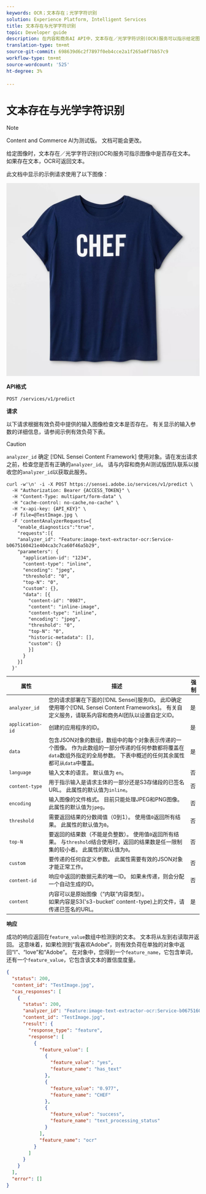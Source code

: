 ```yaml
---
keywords: OCR；文本存在；光学字符识别
solution: Experience Platform, Intelligent Services
title: 文本存在与光学字符识别
topic: Developer guide
description: 在内容和商务AI API中，文本存在／光学字符识别(OCR)服务可以指示给定图像中是否存在文本。 如果存在文本，OCR可返回文本。
translation-type: tm+mt
source-git-commit: 698639d6c2f7897f0eb4cce2a1f265a0f7bb57c9
workflow-type: tm+mt
source-wordcount: '525'
ht-degree: 3%

---
```



# 文本存在与光学字符识别

>[!NOTE]
>
>Content and Commerce AI为测试版。 文档可能会更改。

给定图像时，文本存在／光学字符识别(OCR)服务可指示图像中是否存在文本。 如果存在文本，OCR可返回文本。

此文档中显示的示例请求使用了以下图像：

![测试图像](../images/shef.jpeg)

**API格式**

```http
POST /services/v1/predict
```

**请求**

以下请求根据有效负荷中提供的输入图像检查文本是否存在。 有关显示的输入参数的详细信息，请参阅示例有效负荷下表。

>[!CAUTION]
>
>`analyzer_id` 确定 [!DNL Sensei Content Framework] 使用对象。请在发出请求之前，检查您是否有正确的`analyzer_id`。 请与内容和商务AI测试版团队联系以接收您的`analyzer_id`以获取此服务。

```SHELL
curl -w'\n' -i -X POST https://sensei.adobe.io/services/v1/predict \
  -H "Authorization: Bearer {ACCESS_TOKEN}" \
  -H "Content-Type: multipart/form-data" \
  -H "cache-control: no-cache,no-cache" \
  -H "x-api-key: {API_KEY}" \
  -F file=@TestImage.jpg \
  -F 'contentAnalyzerRequests={
    "enable_diagnostics":"true",
    "requests":[{
    "analyzer_id": "Feature:image-text-extractor-ocr:Service-b0675160421e404ca3c7ca60f46a5b29",
    "parameters": {
      "application-id": "1234",
      "content-type": "inline",
      "encoding": "jpeg",
      "threshold": "0",
      "top-N": "0",
      "custom": {},
      "data": [{
        "content-id": "0987",
        "content": "inline-image",
        "content-type": "inline",
        "encoding": "jpeg",
        "threshold": "0",
        "top-N": "0",
        "historic-metadata": [],
        "custom": {}
        }]
      }
    }]
  }'
```

| 属性 | 描述 | 强制 |
| --- | --- | --- |
| `analyzer_id` | 您的请求部署在下面的[!DNL Sensei]服务ID。 此ID确定使用哪个[!DNL Sensei Content Frameworks]。 有关自定义服务，请联系内容和商务AI团队以设置自定义ID。 | 是 |
| `application-id` | 创建的应用程序的ID。 | 是 |
| `data` | 包含JSON对象的数组，数组中的每个对象表示传递的一个图像。 作为此数组的一部分传递的任何参数都将覆盖在`data`数组外指定的全局参数。 下表中概述的任何其余属性都可从`data`中覆盖。 | 是 |
| `language` | 输入文本的语言。 默认值为 `en`。 | 否 |
| `content-type` | 用于指示输入是请求主体的一部分还是S3存储段的已签名URL。 此属性的默认值为`inline`。 | 否 |
| `encoding` | 输入图像的文件格式。 目前只能处理JPEG和PNG图像。 此属性的默认值为`jpeg`。 | 否 |
| `threshold` | 需要返回结果的分数阈值（0到1）。 使用值`0`返回所有结果。 此属性的默认值为`0`。 | 否 |
| `top-N` | 要返回的结果数（不能是负整数）。 使用值`0`返回所有结果。 与`threshold`结合使用时，返回的结果数是任一限制集的较小者。 此属性的默认值为`0`。 | 否 |
| `custom` | 要传递的任何自定义参数。 此属性需要有效的JSON对象才能正常工作。 | 否 |
| `content-id` | 响应中返回的数据元素的唯一ID。 如果未传递，则会分配一个自动生成的ID。 | 否 |
| `content` | 内容可以是原始图像（“内联”内容类型）。 <br> 如果内容是S3(&#39;s3-bucket&#39; content-type)上的文件，请传递已签名的URL。 | 是 |

**响应**

成功的响应返回在`feature_value`数组中检测到的文本。 文本将从左到右读取并返回。 这意味着，如果检测到“我喜欢Adobe”，则有效负荷在单独的对象中返回“I”、“love”和“Adobe”。 在对象中，您得到一个`feature_name`，它包含单词，还有一个`feature_value`，它包含该文本的置信度度量。

```json
{
  "status": 200,
  "content_id": "TestImage.jpg",
  "cas_responses": [
    {
      "status": 200,
      "analyzer_id": "Feature:image-text-extractor-ocr:Service-b0675160421e404ca3c7ca60f46a5b29",
      "content_id": "TestImage.jpg",
      "result": {
        "response_type": "feature",
        "response": [
          {
            "feature_value": [
              {
                "feature_value": "yes",
                "feature_name": "has_text"
              },
              {
                "feature_value": "0.977",
                "feature_name": "CHEF"
              },
              {
                "feature_value": "success",
                "feature_name": "text_processing_status"
              }
            ],
            "feature_name": "ocr"
          }
        ]
      }
    }
  ],
  "error": []
}
```
